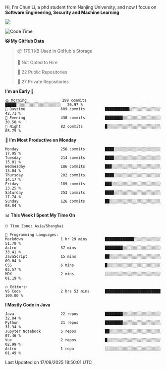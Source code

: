 Hi, I'm Chun Li, a phd student from Nanjing University, and now I focus on **Software Engineering, Security and Machine Learning**

<!--![GitHub Snake Light](https://github.com/pppppkun/pppppkun/blob/output/github-snake.svg#gh-light-mode-only)-->
<!--![GitHub Snake dark](https://github.com/pppppkun/pppppkun/blob/output/github-snake-dark.svg#gh-dark-mode-only)-->

![](https://komarev.com/ghpvc/?username=pppppkun)
<!--START_SECTION:waka-->
![Code Time](http://img.shields.io/badge/Code%20Time-2%2C198%20hrs%209%20mins-blue)

**🐱 My GitHub Data** 

> 📦 179.1 kB Used in GitHub's Storage 
 > 
> 🚫 Not Opted to Hire
 > 
> 📜 22 Public Repositories 
 > 
> 🔑 27 Private Repositories 
 > 
**I'm an Early 🐤** 

```text
🌞 Morning                299 commits         █████░░░░░░░░░░░░░░░░░░░░   20.97 % 
🌆 Daytime                609 commits         ███████████░░░░░░░░░░░░░░   42.71 % 
🌃 Evening                436 commits         ████████░░░░░░░░░░░░░░░░░   30.58 % 
🌙 Night                  82 commits          █░░░░░░░░░░░░░░░░░░░░░░░░   05.75 % 
```
📅 **I'm Most Productive on Monday** 

```text
Monday                   256 commits         ████░░░░░░░░░░░░░░░░░░░░░   17.95 % 
Tuesday                  214 commits         ████░░░░░░░░░░░░░░░░░░░░░   15.01 % 
Wednesday                186 commits         ███░░░░░░░░░░░░░░░░░░░░░░   13.04 % 
Thursday                 202 commits         ████░░░░░░░░░░░░░░░░░░░░░   14.17 % 
Friday                   189 commits         ███░░░░░░░░░░░░░░░░░░░░░░   13.25 % 
Saturday                 253 commits         ████░░░░░░░░░░░░░░░░░░░░░   17.74 % 
Sunday                   126 commits         ██░░░░░░░░░░░░░░░░░░░░░░░   08.84 % 
```


📊 **This Week I Spent My Time On** 

```text
🕑︎ Time Zone: Asia/Shanghai

💬 Programming Languages: 
Markdown                 1 hr 29 mins        █████████████░░░░░░░░░░░░   51.78 % 
Astro                    57 mins             ████████░░░░░░░░░░░░░░░░░   33.41 % 
JavaScript               15 mins             ██░░░░░░░░░░░░░░░░░░░░░░░   09.04 % 
CSS                      6 mins              █░░░░░░░░░░░░░░░░░░░░░░░░   03.57 % 
MDX                      2 mins              ░░░░░░░░░░░░░░░░░░░░░░░░░   01.19 % 

🔥 Editors: 
VS Code                  2 hrs 53 mins       █████████████████████████   100.00 % 
```

**I Mostly Code in Java** 

```text
Java                     22 repos            ████████░░░░░░░░░░░░░░░░░   32.84 % 
Python                   21 repos            ████████░░░░░░░░░░░░░░░░░   31.34 % 
Jupyter Notebook         5 repos             ██░░░░░░░░░░░░░░░░░░░░░░░   07.46 % 
Vue                      2 repos             █░░░░░░░░░░░░░░░░░░░░░░░░   02.99 % 
Astro                    1 repo              ░░░░░░░░░░░░░░░░░░░░░░░░░   01.49 % 
```




 Last Updated on 17/09/2025 18:50:01 UTC
<!--END_SECTION:waka-->
